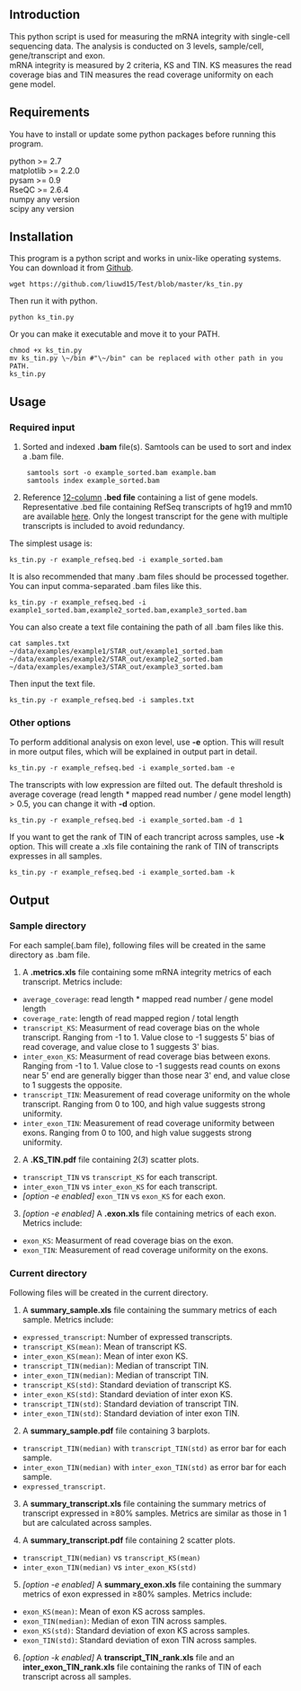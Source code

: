 ﻿## Introduction
This python script is used for measuring the mRNA integrity with single-cell sequencing data. The analysis is conducted on 3 levels, sample/cell, gene/transcript and exon.    
mRNA integrity is measured by 2 criteria, KS and TIN. KS measures the read coverage bias and TIN measures the read coverage uniformity on each gene model.

## Requirements
You have to install or update some python packages before running this program.   

python >= 2.7   
matplotlib >= 2.2.0   
pysam >= 0.9   
RseQC >= 2.6.4   
numpy any version   
scipy any version   

## Installation
This program is a python script and works in unix-like operating systems.
You can download it from [Github](https://github.com/liuwd15/Test/blob/master/ks_tin.py).

    wget https://github.com/liuwd15/Test/blob/master/ks_tin.py

Then run it with python.

    python ks_tin.py

Or you can make it executable and move it to your PATH.

    chmod +x ks_tin.py  
    mv ks_tin.py \~/bin #"\~/bin" can be replaced with other path in you PATH.  
    ks_tin.py

## Usage
### Required input

1. Sorted and indexed **.bam** file(s). Samtools can be used to sort and index a .bam file.

        samtools sort -o example_sorted.bam example.bam  
        samtools index example_sorted.bam

2. Reference [12-column](https://genome.ucsc.edu/FAQ/FAQformat.html#format1) **.bed file** containing a list of gene models. Representative .bed file containing RefSeq transcripts of hg19 and mm10 are available [here](https://github.com/liuwd15/Test/tree/master/bed). Only the longest transcript for the gene with multiple transcripts is included to avoid redundancy.

The simplest usage is:

    ks_tin.py -r example_refseq.bed -i example_sorted.bam

It is also recommended that many .bam files should be processed together.
You can input comma-separated .bam files like this.

    ks_tin.py -r example_refseq.bed -i example1_sorted.bam,example2_sorted.bam,example3_sorted.bam

You can also create a text file containing the path of all .bam files like this.

    cat samples.txt  
    ~/data/examples/example1/STAR_out/example1_sorted.bam  
    ~/data/examples/example2/STAR_out/example2_sorted.bam  
    ~/data/examples/example3/STAR_out/example3_sorted.bam

Then input the text file.

    ks_tin.py -r example_refseq.bed -i samples.txt

### Other options

To perform additional analysis on exon level, use **-e** option. This will result in more output files, which will be explained in output part in detail.

    ks_tin.py -r example_refseq.bed -i example_sorted.bam -e

The transcripts with low expression are filted out. The default threshold is average coverage (read length * mapped read number / gene model length) > 0.5, you can change it with **-d** option.

    ks_tin.py -r example_refseq.bed -i example_sorted.bam -d 1

If you want to get the rank of TIN of each trancript across samples, use **-k** option. This will create a .xls file containing the rank of TIN of transcripts expresses in all samples.

    ks_tin.py -r example_refseq.bed -i example_sorted.bam -k

## Output
### Sample directory
For each sample(.bam file), following files will be created in the same directory as .bam file.

1. A **.metrics.xls** file containing some mRNA integrity metrics of each transcript. Metrics include:

* `average_coverage`: read length * mapped read number / gene model length
* `coverage_rate`: length of read mapped region / total length
* `transcript_KS`: Measurment of read coverage bias on the whole transcript. Ranging from -1 to 1. Value close to -1 suggests 5' bias of read coverage, and value close to 1 suggests 3' bias.
* `inter_exon_KS`: Measurment of read coverage bias between exons. Ranging from -1 to 1. Value close to -1 suggests read counts on exons near 5' end are generally bigger than those near 3' end, and value close to 1 suggests the opposite.
* `transcript_TIN`: Measurement of read coverage uniformity on the whole transcript. Ranging from 0 to 100, and high value suggests strong uniformity.
* `inter_exon_TIN`: Measurement of read coverage uniformity between exons. Ranging from 0 to 100, and high value suggests strong uniformity.

2. A **.KS_TIN.pdf** file containing 2(*3*) scatter plots.

* `transcript_TIN` vs `transcript_KS` for each transcript.
* `inter_exon_TIN` vs `inter_exon_KS` for each transcript.
* *[option -e enabled]* `exon_TIN` vs `exon_KS` for each exon.

3. *[option -e enabled]* A **.exon.xls** file containing metrics of each exon. Metrics include:
* `exon_KS`: Measurment of read coverage bias on the exon.
* `exon_TIN`: Measurement of read coverage uniformity on the exons.

### Current directory
Following files will be created in the current directory.

1. A **summary_sample.xls** file containing the summary metrics of each sample. Metrics include:

* `expressed_transcript`: Number of expressed transcripts.
* `transcript_KS(mean)`: Mean of transcript KS.
* `inter_exon_KS(mean)`: Mean of inter exon KS.
* `transcript_TIN(median)`: Median of transcript TIN.
* `inter_exon_TIN(median)`: Median of transcript TIN.
* `transcript_KS(std)`: Standard deviation of transcript KS.
* `inter_exon_KS(std)`: Standard deviation of inter exon KS.
* `transcript_TIN(std)`: Standard deviation of transcript TIN.
* `inter_exon_TIN(std)`: Standard deviation of inter exon TIN.

2. A **summary_sample.pdf** file containing 3 barplots.
* `transcript_TIN(median)` with `transcript_TIN(std)` as error bar for each sample.
* `inter_exon_TIN(median)` with `inter_exon_TIN(std)` as error bar for each sample.
* `expressed_transcript`.

3. A **summary_transcript.xls** file containing the summary metrics of transcript expressed in ≥80% samples. Metrics are similar as those in 1 but are calculated across samples.

4. A **summary_transcript.pdf** file containing 2 scatter plots.

* `transcript_TIN(median)` vs `transcript_KS(mean)`
* `inter_exon_TIN(median)` vs `inter_exon_KS(std)`

5. *[option -e enabled]* A **summary_exon.xls** file containing the summary metrics of exon expressed in ≥80% samples. Metrics include:

* `exon_KS(mean)`: Mean of exon KS across samples.
* `exon_TIN(median)`: Median of exon TIN across samples.
* `exon_KS(std)`: Standard deviation of exon KS across samples.
* `exon_TIN(std)`: Standard deviation of exon TIN across samples.

6. *[option -k enabled]* A **transcript_TIN_rank.xls** file and an **inter_exon_TIN_rank.xls** file containing the ranks of TIN of each transcript across all samples.